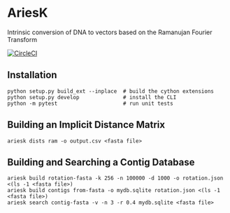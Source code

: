 # AriesK

Intrinsic conversion of DNA to vectors based on the Ramanujan Fourier Transform

[![CircleCI](https://circleci.com/gh/dcdanko/AriesK.svg?style=svg)](https://circleci.com/gh/dcdanko/AriesK)

## Installation

```
python setup.py build_ext --inplace  # build the cython extensions
python setup.py develop              # install the CLI
python -m pytest                     # run unit tests
```


## Building an Implicit Distance Matrix

```
ariesk dists ram -o output.csv <fasta file>
```


## Building and Searching a Contig Database

```
ariesk build rotation-fasta -k 256 -n 100000 -d 1000 -o rotation.json <(ls -1 <fasta file>)
ariesk build contigs from-fasta -o mydb.sqlite rotation.json <(ls -1 <fasta file>)
ariesk search contig-fasta -v -n 3 -r 0.4 mydb.sqlite <fasta file>
```
